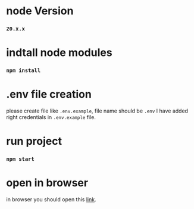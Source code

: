 # node Version

### `20.x.x`


# indtall node modules

### `npm install`


# .env file creation

please create file like `.env.example`, file name should be `.env`
I have added right credentials in `.env.example` file.


# run project

### `npm start`


# open in browser

in browser you should open this [link](http://localhost:3000).
